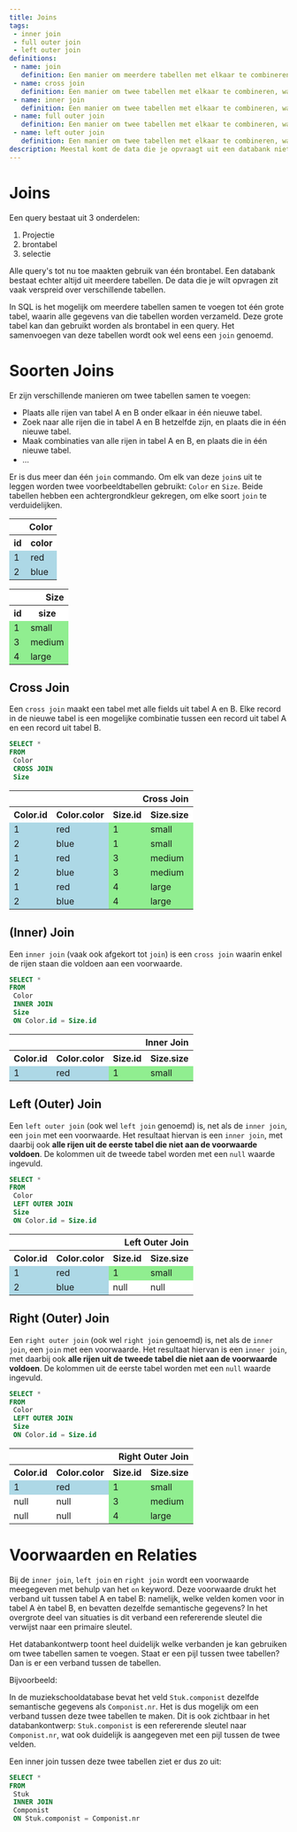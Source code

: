 ```yaml
---
title: Joins
tags: 
 - inner join
 - full outer join
 - left outer join
definitions: 
 - name: join
   definition: Een manier om meerdere tabellen met elkaar te combineren.
 - name: cross join
   definition: Een manier om twee tabellen met elkaar te combineren, waarbij alle mogelijke combinaties worden getoond tussen records uit de ene en de andere tabel.
 - name: inner join
   definition: Een manier om twee tabellen met elkaar te combineren, waarbij alle mogelijke combinaties worden getoond tussen records uit de ene en de andere tabel die voldoen aan een voorwaarde.
 - name: full outer join
   definition: Een manier om twee tabellen met elkaar te combineren, waarbij alle mogelijke combinaties worden getoond tussen records uit de ene en de andere tabel die voldoen aan een voorwaarde, met daarbij ook alle rijen die uit elke tabel die niet voldoen aan die voorwaarde.
 - name: left outer join
   definition: Een manier om twee tabellen met elkaar te combineren, waarbij alle mogelijke combinaties worden getoond tussen records uit de ene en de andere tabel die voldoen aan een voorwaarde, met daarbij ook alle rijen die uit de eerste tabel die niet voldoen aan die voorwaarde.
description: Meestal komt de data die je opvraagt uit een databank niet uit één tabel, maar uit verschillende tabellen die onderling verbonden zijn. In dit hoofdstuk leer je hoe je die verschillende tabellen kunt gebruiken om één resultaat tabel te maken.
---
```


# Joins

Een query bestaat uit 3 onderdelen: 

 1. Projectie
 2. brontabel
 3. selectie
 
Alle query's tot nu toe maakten gebruik van één brontabel. Een databank bestaat echter altijd uit meerdere tabellen. De data die je wilt opvragen zit vaak verspreid over verschillende tabellen.

In SQL is het mogelijk om meerdere tabellen samen te voegen tot één grote tabel, waarin alle gegevens van die tabellen worden verzameld. Deze grote tabel kan dan gebruikt worden als brontabel in een query. Het samenvoegen van deze tabellen wordt ook wel eens een `join` genoemd.

# Soorten Joins

Er zijn verschillende manieren om twee tabellen samen te voegen:

 - Plaats alle rijen van tabel A en B onder elkaar in één nieuwe tabel.
 - Zoek naar alle rijen die in tabel A en B hetzelfde zijn, en plaats die in één nieuwe tabel.
 - Maak combinaties van alle rijen in tabel A en B, en plaats die in één nieuwe tabel.
 - ...
 
Er is dus meer dan één `join` commando. Om elk van deze `join`s uit te leggen worden twee voorbeeldtabellen gebruikt: `Color` en `Size`. Beide tabellen hebben een achtergrondkleur gekregen, om elke soort `join` te verduidelijken.

<table class="styledTable" style="max-width: 400px">
 <tr style="background-color: white">
  <th colspan="2" style="text-align: right">
   Color
  </th>
 </tr>
 
 <tr style="background-color: white">
  <th>
   id
  </th>
  <th>
   color
  </th>
 </tr>
 
 <tr style="background-color: lightblue">
  <td>
   1
  </td>
  <td>
   red
  </td>
 </tr>
 
 <tr style="background-color: lightblue">
  <td>
   2
  </td>
  <td>
   blue
  </td>
 </tr>
</table>


<table class="styledTable" style="max-width: 400px">
 <tr style="background-color: white">
  <th colspan="2" style="text-align: right">
   Size
  </th>
 </tr>
 
 <tr style="background-color: white">
  <th>
   id
  </th>
  <th>
   size
  </th>
 </tr>
 
 <tr style="background-color: lightgreen">
  <td>
   1
  </td>
  <td>
   small
  </td>
 </tr>
 
 <tr style="background-color: lightgreen">
  <td>
   3
  </td>
  <td>
   medium
  </td>
 </tr>
 
 <tr style="background-color: lightgreen">
  <td>
   4
  </td>
  <td>
   large
  </td>
 </tr>
</table>

## Cross Join

Een `cross join` maakt een tabel met alle fields uit tabel A en B. Elke record in de nieuwe tabel is een mogelijke combinatie tussen een record uit tabel A en een record uit tabel B.

```sql
SELECT * 
FROM 
 Color 
 CROSS JOIN 
 Size
```

<table class="styledTable" style="max-width: 600px">
 <tr style="background-color: white">
  <th colspan="4" style="text-align: right">
   Cross Join
  </th>
 </tr>
 
 <tr style="background-color: white">
  <th>
   Color.id
  </th>
  <th>
   Color.color
  </th>
  <th>
   Size.id
  </th>
  <th>
   Size.size
  </th>
 </tr>
 
 <tr style="background-color: lightgreen">
  <td style="background-color: lightblue">
1
  </td>
  <td style="background-color: lightblue">
red
  </td>
  <td>
1
  </td>
  <td>
small
  </td>
 </tr>

 <tr style="background-color: lightgreen">
  <td style="background-color: lightblue">
2
  </td>
  <td style="background-color: lightblue">
blue
  </td>
  <td>
1
  </td>
  <td>
small
  </td>
 </tr>

 <tr style="background-color: lightgreen">
  <td style="background-color: lightblue">
1
  </td>
  <td style="background-color: lightblue">
red
  </td>
  <td>
3
  </td>
  <td>
medium
  </td>
 </tr>

 <tr style="background-color: lightgreen">
  <td style="background-color: lightblue">
2
  </td>
  <td style="background-color: lightblue">
blue
  </td>
  <td>
3
  </td>
  <td>
medium
  </td>
 </tr>

 <tr style="background-color: lightgreen">
  <td style="background-color: lightblue">
1
  </td>
  <td style="background-color: lightblue">
red
  </td>
  <td>
4
  </td>
  <td>
large
  </td>
 </tr>

 <tr style="background-color: lightgreen">
  <td style="background-color: lightblue">
2
  </td>
  <td style="background-color: lightblue">
blue
  </td>
  <td>
4
  </td>
  <td>
large
  </td>
 </tr>
</table>

## (Inner) Join

Een `inner join` (vaak ook afgekort tot `join`) is een `cross join` waarin enkel de rijen staan die voldoen aan een voorwaarde.

```sql
SELECT * 
FROM 
 Color 
 INNER JOIN 
 Size
 ON Color.id = Size.id
```

<table class="styledTable" style="max-width: 600px">
 <tr style="background-color: white">
  <th colspan="4" style="text-align: right">
   Inner Join
  </th>
 </tr>
 
 <tr style="background-color: white">
  <th>
   Color.id
  </th>
  <th>
   Color.color
  </th>
  <th>
   Size.id
  </th>
  <th>
   Size.size
  </th>
 </tr>
 
 <tr style="background-color: lightgreen">
  <td style="background-color: lightblue">
1
  </td>
  <td style="background-color: lightblue">
red
  </td>
  <td>
1
  </td>
  <td>
small
  </td>
 </tr>
</table>

## Left (Outer) Join

Een `left outer join` (ook wel `left join` genoemd) is, net als de `inner join`, een `join` met een voorwaarde. Het resultaat hiervan is een `inner join`, met daarbij ook **alle rijen uit de eerste tabel die niet aan de voorwaarde voldoen**. De kolommen uit de tweede tabel worden met een `null` waarde ingevuld.


```sql
SELECT * 
FROM 
 Color 
 LEFT OUTER JOIN 
 Size
 ON Color.id = Size.id
```

<table class="styledTable" style="max-width: 600px">
 <tr style="background-color: white">
  <th colspan="4" style="text-align: right">
   Left Outer Join
  </th>
 </tr>
 
 <tr style="background-color: white">
  <th>
   Color.id
  </th>
  <th>
   Color.color
  </th>
  <th>
   Size.id
  </th>
  <th>
   Size.size
  </th>
 </tr>
 
 <tr style="background-color: lightgreen">
  <td style="background-color: lightblue">
1
  </td>
  <td style="background-color: lightblue">
red
  </td>
  <td>
1
  </td>
  <td>
small
  </td>
 </tr>
 
 <tr style="background-color: white">
  <td style="background-color: lightblue">
2
  </td>
  <td style="background-color: lightblue">
blue
  </td>
  <td>
null
  </td>
  <td>
null
  </td>
 </tr>
</table>

## Right (Outer) Join

Een `right outer join` (ook wel `right join` genoemd) is, net als de `inner join`, een `join` met een voorwaarde. Het resultaat hiervan is een `inner join`, met daarbij ook **alle rijen uit de tweede tabel die niet aan de voorwaarde voldoen**. De kolommen uit de eerste tabel worden met een `null` waarde ingevuld.


```sql
SELECT * 
FROM 
 Color 
 LEFT OUTER JOIN 
 Size
 ON Color.id = Size.id
```

<table class="styledTable" style="max-width: 600px">
 <tr style="background-color: white">
  <th colspan="4" style="text-align: right">
   Right Outer Join
  </th>
 </tr>
 
 <tr style="background-color: white">
  <th>
   Color.id
  </th>
  <th>
   Color.color
  </th>
  <th>
   Size.id
  </th>
  <th>
   Size.size
  </th>
 </tr>
 
 <tr style="background-color: lightgreen">
  <td style="background-color: lightblue">
1
  </td>
  <td style="background-color: lightblue">
red
  </td>
  <td>
1
  </td>
  <td>
small
  </td>
 </tr>
 
 <tr style="background-color: lightgreen">
  <td style="background-color: white">
null
  </td>
  <td style="background-color: white">
null
  </td>
  <td>
3
  </td>
  <td>
medium
  </td>
 </tr>
 
 <tr style="background-color: lightgreen">
  <td style="background-color: white">
null
  </td>
  <td style="background-color: white">
null
  </td>
  <td>
4
  </td>
  <td>
large
  </td>
 </tr>
</table>


# Voorwaarden en Relaties

Bij de `inner join`, `left join` en `right join` wordt een voorwaarde meegegeven met behulp van het `on` keyword. Deze voorwaarde drukt het verband uit tussen tabel A en tabel B: namelijk, welke velden komen voor in tabel A èn tabel B, en bevatten dezelfde semantische gegevens? In het overgrote deel van situaties is dit verband een refererende sleutel die verwijst naar een primaire sleutel. 

Het databankontwerp toont heel duidelijk welke verbanden je kan gebruiken om twee tabellen samen te voegen. Staat er een pijl tussen twee tabellen? Dan is er een verband tussen de tabellen.

Bijvoorbeeld: 

In de muziekschooldatabase bevat het veld `Stuk.componist` dezelfde semantische gegevens als `Componist.nr`. Het is dus mogelijk om een verband tussen deze twee tabellen te maken.
Dit is ook zichtbaar in het databankontwerp: `Stuk.componist` is een refererende sleutel naar `Componist.nr`, wat ook duidelijk is aangegeven met een pijl tussen de twee velden.

Een inner join tussen deze twee tabellen ziet er dus zo uit:


```sql
SELECT * 
FROM 
 Stuk
 INNER JOIN 
 Componist
 ON Stuk.componist = Componist.nr
```
